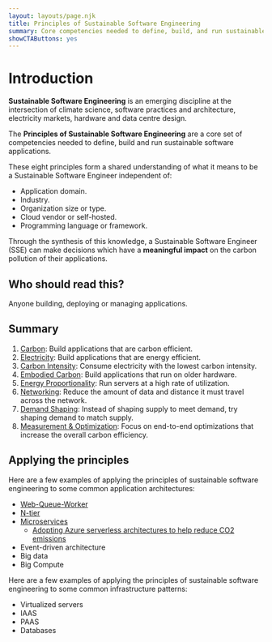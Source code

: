 ```yaml
---
layout: layouts/page.njk
title: Principles of Sustainable Software Engineering
summary: Core competencies needed to define, build, and run sustainable software applications
showCTAButtons: yes
---
```

# Introduction

**Sustainable Software Engineering** is an emerging discipline at the intersection of climate science, software practices and architecture, electricity markets, hardware and data centre design. 

The **Principles of Sustainable Software Engineering** are a core set of competencies needed to define, build and run sustainable software applications. 

These eight principles form a shared understanding of what it means to be a Sustainable Software Engineer independent of:

*   Application domain.
*   Industry.
*   Organization size or type.
*   Cloud vendor or self-hosted.
*   Programming language or framework.

Through the synthesis of this knowledge, a Sustainable Software Engineer (SSE) can make decisions which have a **meaningful impact** on the carbon pollution of their applications.

## Who should read this?

Anyone building, deploying or managing applications.

## Summary

1. [Carbon](principles/carbon/): Build applications that are carbon efficient.
2. [Electricity](principles/electricity/): Build applications that are energy efficient.
3. [Carbon Intensity](principles/carbon-intensity/): Consume electricity with the lowest carbon intensity.
4. [Embodied Carbon](principles/embodied-carbon/): Build applications that run on older hardware.
5. [Energy Proportionality](principles/energy-proportionality/): Run servers at a high rate of utilization.
6. [Networking](principles/networking/): Reduce the amount of data and distance it must travel across the network.
7. [Demand Shaping](principles/demand-shaping/): Instead of shaping supply to meet demand, try shaping demand to match supply.
8. [Measurement & Optimization](principles/measurement/): Focus on end-to-end optimizations that increase the overall carbon efficiency.

## Applying the principles

Here are a few examples of applying the principles of sustainable software engineering to some common application architectures:

* [Web-Queue-Worker](principles/applied/web-queue-worker/)
* [N-tier](principles/applied/n-tier/)
* [Microservices](principles/applied/microservices/)
    * [Adopting Azure serverless architectures to help reduce CO2 emissions](https://www.linkedin.com/pulse/adopting-azure-serverless-architectures-help-reduce-co2-rakhunathan/?trackingId=fT%2Fd2HPSQjSdr6%2BLvehjYQ%3D%3D)  
* Event-driven architecture
* Big data
* Big Compute
 
Here are a few examples of applying the principles of sustainable software engineering to some common infrastructure patterns:
 
* Virtualized servers
* IAAS
* PAAS
* Databases
